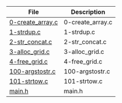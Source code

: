 | File      | Description |
| ----------- | ----------- |
| [0-create_array.c](https://github.com/Matsadura/alx-low_level_programming/blob/master/0x0B-malloc_free/0-create_array.c) | 0-create_array.c |
| [1-strdup.c](https://github.com/Matsadura/alx-low_level_programming/blob/master/0x0B-malloc_free/1-strdup.c) | 1-strdup.c |
| [2-str_concat.c](https://github.com/Matsadura/alx-low_level_programming/blob/master/0x0B-malloc_free/2-str_concat.c) | 2-str_concat.c |
| [3-alloc_grid.c](https://github.com/Matsadura/alx-low_level_programming/blob/master/0x0B-malloc_free/3-alloc_grid.c) | 3-alloc_grid.c |
| [4-free_grid.c](https://github.com/Matsadura/alx-low_level_programming/blob/master/0x0B-malloc_free/4-free_grid.c) | 4-free_grid.c |
| [100-argstostr.c](https://github.com/Matsadura/alx-low_level_programming/blob/master/0x0B-malloc_free/100-argstostr.c) | 100-argstostr.c |
| [101-strtow.c](https://github.com/Matsadura/alx-low_level_programming/blob/master/0x0B-malloc_free/101-strtow.c) | 101-strtow.c |
| [main.h](https://github.com/Matsadura/alx-low_level_programming/blob/master/0x0B-malloc_free/main.h) | main.h |
